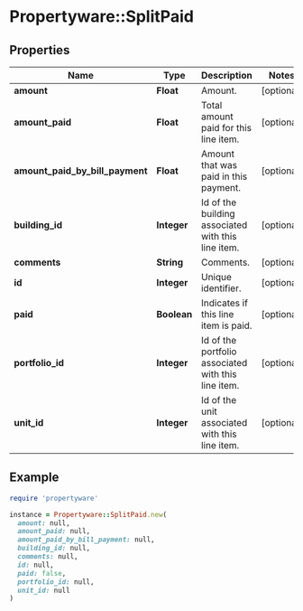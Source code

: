 # Propertyware::SplitPaid

## Properties

| Name | Type | Description | Notes |
| ---- | ---- | ----------- | ----- |
| **amount** | **Float** | Amount. | [optional] |
| **amount_paid** | **Float** | Total amount paid for this line item. | [optional] |
| **amount_paid_by_bill_payment** | **Float** | Amount that was paid in this payment. | [optional] |
| **building_id** | **Integer** | Id of the building associated with this line item. | [optional] |
| **comments** | **String** | Comments. | [optional] |
| **id** | **Integer** | Unique identifier. | [optional] |
| **paid** | **Boolean** | Indicates if this line item is paid. | [optional] |
| **portfolio_id** | **Integer** | Id of the portfolio associated with this line item. | [optional] |
| **unit_id** | **Integer** | Id of the unit associated with this line item. | [optional] |

## Example

```ruby
require 'propertyware'

instance = Propertyware::SplitPaid.new(
  amount: null,
  amount_paid: null,
  amount_paid_by_bill_payment: null,
  building_id: null,
  comments: null,
  id: null,
  paid: false,
  portfolio_id: null,
  unit_id: null
)
```

